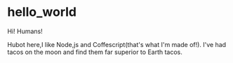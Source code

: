 # hello_world

Hi! Humans!

Hubot here,I like Node,js and Coffescript(that's what I'm made of!).
I've had tacos on the moon and find them far superior to Earth tacos.
